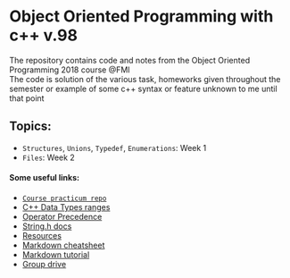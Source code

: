 # Object Oriented Programming with c++ v.98
The repository contains code and notes from the Object Oriented Programming 2018 course @FMI  
The code is solution of the various task, homeworks  given throughout the
semester or example of some c++ syntax or feature unknown to me until that point
## Topics:
  * `Structures`, `Unions`, `Typedef`, `Enumerations`: Week 1
  * `Files`: Week 2
#### Some useful links:
* [`Course practicum repo`](https://github.com/VasiPeycheva/Object-Oriented-Programming--2017-2018)  
* [C++ Data Types ranges](https://www.tutorialspoint.com/cplusplus/cpp_data_types.htm)
* [Operator Precedence](http://en.cppreference.com/w/cpp/language/operator_precedence)
* [String.h docs](http://www.cplusplus.com/reference/cstring/)
* [Resources](https://learn.fmi.uni-sofia.bg/course/view.php?id=3700)  
* [Markdown cheatsheet](https://github.com/adam-p/markdown-here/wiki/Markdown-Cheatsheet)  
* [Markdown tutorial](https://www.markdowntutorial.com/)  
* [Group drive](https://drive.google.com/open?id=0B9rx-8vumi-GVjUwbWU3WUVuQjQ)
